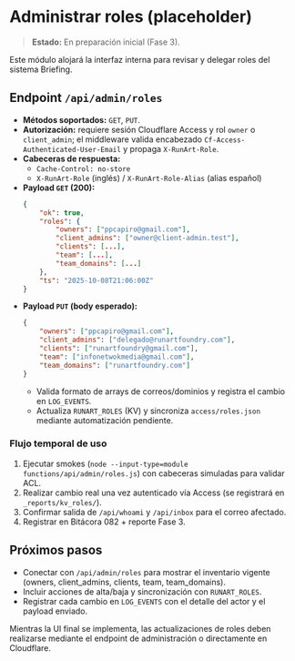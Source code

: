 # Administrar roles (placeholder)

> **Estado:** En preparación inicial (Fase 3).

Este módulo alojará la interfaz interna para revisar y delegar roles del sistema Briefing.

## Endpoint `/api/admin/roles`
- **Métodos soportados:** `GET`, `PUT`.
- **Autorización:** requiere sesión Cloudflare Access y rol `owner` o `client_admin`; el middleware valida encabezado `Cf-Access-Authenticated-User-Email` y propaga `X-RunArt-Role`.
- **Cabeceras de respuesta:**
	- `Cache-Control: no-store`
	- `X-RunArt-Role` (inglés) / `X-RunArt-Role-Alias` (alias español)
- **Payload `GET` (200):**
	```json
	{
		"ok": true,
		"roles": {
			"owners": ["ppcapiro@gmail.com"],
			"client_admins": ["owner@client-admin.test"],
			"clients": [...],
			"team": [...],
			"team_domains": [...]
		},
		"ts": "2025-10-08T21:06:00Z"
	}
	```
- **Payload `PUT` (body esperado):**
	```json
	{
		"owners": ["ppcapiro@gmail.com"],
		"client_admins": ["delegado@runartfoundry.com"],
		"clients": ["runartfoundry@gmail.com"],
		"team": ["infonetwokmedia@gmail.com"],
		"team_domains": ["runartfoundry.com"]
	}
	```
	- Valida formato de arrays de correos/dominios y registra el cambio en `LOG_EVENTS`.
	- Actualiza `RUNART_ROLES` (KV) y sincroniza `access/roles.json` mediante automatización pendiente.

### Flujo temporal de uso
1. Ejecutar smokes (`node --input-type=module functions/api/admin/roles.js`) con cabeceras simuladas para validar ACL.
2. Realizar cambio real una vez autenticado vía Access (se registrará en `_reports/kv_roles/`).
3. Confirmar salida de `/api/whoami` y `/api/inbox` para el correo afectado.
4. Registrar en Bitácora 082 + reporte Fase 3.

## Próximos pasos

- Conectar con `/api/admin/roles` para mostrar el inventario vigente (owners, client_admins, clients, team, team_domains).
- Incluir acciones de alta/baja y sincronización con `RUNART_ROLES`.
- Registrar cada cambio en `LOG_EVENTS` con el detalle del actor y el payload enviado.

Mientras la UI final se implementa, las actualizaciones de roles deben realizarse mediante el endpoint de administración o directamente en Cloudflare.
